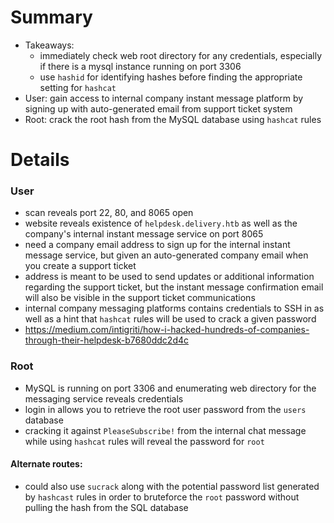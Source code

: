 # Summary
- Takeaways:
	- immediately check web root directory for any credentials, especially if there is a mysql instance running on port 3306
	- use `hashid` for identifying hashes before finding the appropriate setting for `hashcat`
- User: gain access to internal company instant message platform by signing up with auto-generated email from support ticket system
- Root: crack the root hash from the MySQL database using `hashcat` rules

# Details
### User
- scan reveals port 22, 80, and 8065 open
- website reveals existence of `helpdesk.delivery.htb` as well as the company's internal instant message service on port 8065
- need a company email address to sign up for the internal instant message service, but given an auto-generated company email when you create a support ticket
- address is meant to be used to send updates or additional information regarding the support ticket, but the instant message confirmation email will also be visible in the support ticket communications
- internal company messaging platforms contains credentials to SSH in as well as a hint that `hashcat` rules will be used to crack a given password
- https://medium.com/intigriti/how-i-hacked-hundreds-of-companies-through-their-helpdesk-b7680ddc2d4c

### Root
- MySQL is running on port 3306 and enumerating web directory for the messaging service reveals credentials
- login in allows you to retrieve the root user password from the `users` database
- cracking it against `PleaseSubscribe!` from the internal chat message while using `hashcat` rules will reveal the password for `root`

#### Alternate routes:
- could also use `sucrack` along with the potential password list generated by `hashcast` rules in order to bruteforce the `root` password without pulling the hash from the SQL database
